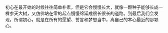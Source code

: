 初心在最开始的时候往往简单朴素，但是它会慢慢长大，就像一颗种子能够长成一棵参天大树，又仿佛站在零的起点慢慢绵延成很长很长的道路。到最后我们会发现，所谓初心，就是在所有的愿望、誓言和梦想当中，离自己的本心最近的那颗心。
